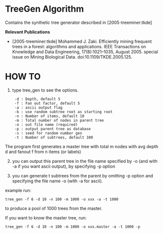 # TreeGen Algorithm

Contains the synthetic tree generator described in [2005-treeminer:tkde]

**Relevant Publications**

* [2005-treeminer:tkde] Mohammed J. Zaki. Efficiently mining frequent trees in a forest: algorithms and applications. IEEE Transactions on Knowledge and Data Engineering, 17(8):1021–1035, August 2005. special issue on Mining Biological Data. doi:10.1109/TKDE.2005.125.

# HOW TO

1) type tree_gen to see the options.

        -d : Depth, default 5
        -f : Fan out factor, default 5
        -a : ascii output flag
        -b : use random subtree root as starting root
        -n : Number of items, default 10
        -m : Total number of nodes in parent tree
        -o : out file name (required)
        -p : output parent tree as database
        -s : seed for random number gen
        -t : Number of subtrees, default 100      

The program first generates a master tree with total m nodes with avg
depth d and fanout f from n items (or labels)

2) you can output this parent tree in the file name specified
by -o (and with -a if you want ascii output), by specifying -p option

3) you can generate t subtrees from the parent by omitting -p option
and specifying the file name -o (with -a for ascii).

example run:

    tree_gen -f 6 -d 10 -n 100 -m 1000 -o xxx -a -t 1000

to produce a pool of 1000 trees from the master.

If you want to know the master tree, run:

    tree_gen -f 6 -d 10 -n 100 -m 1000 -o xxx.master -a -t 1000 -p



